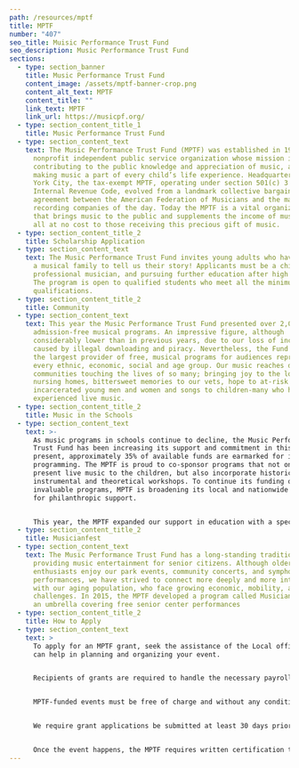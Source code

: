 ```yaml
---
path: /resources/mptf
title: MPTF
number: "407"
seo_title: Muisic Performance Trust Fund
seo_description: Music Performance Trust Fund
sections:
  - type: section_banner
    title: Music Performance Trust Fund
    content_image: /assets/mptf-banner-crop.png
    content_alt_text: MPTF
    content_title: ""
    link_text: MPTF
    link_url: https://musicpf.org/
  - type: section_content_title_1
    title: Music Performance Trust Fund
  - type: section_content_text
    text: The Music Performance Trust Fund (MPTF) was established in 1948 as a
      nonprofit independent public service organization whose mission includes
      contributing to the public knowledge and appreciation of music, as well as
      making music a part of every child’s life experience. Headquartered in New
      York City, the tax-exempt MPTF, operating under section 501(c) 3 of the
      Internal Revenue Code, evolved from a landmark collective bargaining
      agreement between the American Federation of Musicians and the major
      recording companies of the day. Today the MPTF is a vital organization
      that brings music to the public and supplements the income of musicians,
      all at no cost to those receiving this precious gift of music.
  - type: section_content_title_2
    title: Scholarship Application
  - type: section_content_text
    text: The Music Performance Trust Fund invites young adults who have grown up in
      a musical family to tell us their story! Applicants must be a child of a
      professional musician, and pursuing further education after high school.
      The program is open to qualified students who meet all the minimum
      qualifications.
  - type: section_content_title_2
    title: Community
  - type: section_content_text
    text: This year the Music Performance Trust Fund presented over 2,000 live,
      admission-free musical programs. An impressive figure, although
      considerably lower than in previous years, due to our loss of income
      caused by illegal downloading and piracy. Nevertheless, the Fund remains
      the largest provider of free, musical programs for audiences representing
      every ethnic, economic, social and age group. Our music reaches deep into
      communities touching the lives of so many; bringing joy to the lonely in
      nursing homes, bittersweet memories to our vets, hope to at-risk and
      incarcerated young men and women and songs to children-many who have never
      experienced live music.
  - type: section_content_title_2
    title: Music in the Schools
  - type: section_content_text
    text: >-
      As music programs in schools continue to decline, the Music Performance
      Trust Fund has been increasing its support and commitment in this area. At
      present, approximately 35% of available funds are earmarked for in-school
      programming. The MPTF is proud to co-sponsor programs that not only
      present live music to the children, but also incorporate historic,
      instrumental and theoretical workshops. To continue its funding of these
      invaluable programs, MPTF is broadening its local and nationwide search
      for philanthropic support. 


      This year, the MPTF expanded our support in education with a special campaign to introduce new local programs.  The initiative included over $140,000 of new funding to fully sponsor 172 additional educational performance events in 21 U.S. cities and in seven Canadian metropolitan areas.  
  - type: section_content_title_2
    title: Musicianfest
  - type: section_content_text
    text: The Music Performance Trust Fund has a long-standing tradition of
      providing music entertainment for senior citizens. Although older
      enthusiasts enjoy our park events, community concerts, and symphonic
      performances, we have strived to connect more deeply and more intimately
      with our aging population, who face growing economic, mobility, and social
      challenges. In 2015, the MPTF developed a program called MusicianFest as
      an umbrella covering free senior center performances
  - type: section_content_title_2
    title: How to Apply
  - type: section_content_text
    text: >
      To apply for an MPTF grant, seek the assistance of the Local office. We
      can help in planning and organizing your event.


      Recipients of grants are required to handle the necessary payroll requirements of hiring professional musicians, including appropriate payments to pension funds and taxes. We will provide the financial and contact information necessary to make this happen.


      MPTF-funded events must be free of charge and without any conditions for admittance. They cannot be fund-raising events or raffles regardless of the merit. 


      We require grant applications be submitted at least 30 days prior to the performance. Grant recipients should include the MPTF in event programs, press releases, websites, posted signs, and other public notifications, along with other event sponsors.


      Once the event happens, the MPTF requires written certification that the performance was completed, upon which grant payments are initiated.
---
```

